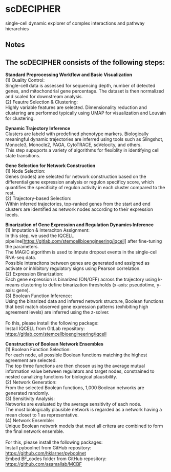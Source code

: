 # scDECIPHER
single-cell dynamic explorer of complex interactions and pathway hierarchies


## Notes
## The scDECIPHER consists of the following steps: 

**Standard Preprocessing Workflow and Basic Visualization**
<br />
(1) Quality Control:
<br />
Single-cell data is assessed for sequencing depth, number of detected genes, and mitochondrial gene percentage. The dataset is then normalized and scaled for downstream analysis.
<br />
(2) Feautre Selection & Clustering:
<br />
Highly variable features are selected. Dimensionality reduction and clustering are performed typically using UMAP for visualization and Louvain for clustering.



**Dynamic Trajectory Inference**
<br />
Clusters are labeld with predefined phenotype markers. Biologically meaningful dynamic trajectories are inferred using tools such as Slingshot, Monocle3, Monocle2, PAGA, CytoTRACE, scVelocity, and others.
<br />
This step supuports a variety of algorithms for flexiblity in identifying cell state transitions.



**Gene Selection for Network Construction**
<br />
(1) Node Selection:
<br />
Genes (nodes) are selected for network construction based on the differential gene expression analysis or regulon specificy score, which quantifies the specificity of regulon activity in each cluster compared to the rest.
<br />
(2) Trajectory-based Selection:
<br />
Within inferred trajectories, top-ranked genes from the start and end clusters are identified as network nodes according to their expression lecels.



**Binarization of Gene Expression and Regulation Dynamics Inference**
<br />
(1) Imputation & Interaciton Assignment:
<br />
In this step, we used the IQCELL pipeline[https://gitlab.com/stemcellbioengineering/iqcell] after fine-tuning the parameters.
<br />
The MAGIC algorithm is used to impute dropout events in the single-cell RNA-seq data.
<br />
Possible interacitons between genes are generated and assigned as activate or inhibitory regulatory signs using Pearson correlation.
<br />
(2) Expression Binarization:
<br />
Each gene expression is binarized (ON/OFF) across the trajectory using k-means clustering to define binarization thresholds (x-axis: pseudotime, y-axis: gene).
<br />
(3) Boolean Function Inference:
<br />
Using the binarized data and inferred network structure, Boolean functions that best match observed gene expression patterns (exhibiting high agreement levels) are inferred using the z-solver.
<br />
<br />
Fo this, please install the following package:
<br />
Install IQCELL from GitLab repository: https://gitlab.com/stemcellbioengineering/iqcell



**Construction of Boolean Network Ensembles**
<br />
(1) Boolean Function Selection:
<br />
For each node, all possible Boolean functions matching the highest agreement are selected.
<br />
The top three functions are then chosen using the average mutual information value between regulators and target nodes, constrained to nested canalizing functions for biological plausibility.
<br />
(2) Network Generation:
<br />
From the selected Boolean functions, 1,000 Boolean networks are generated randomly.
<br />
(3) Sensitivity Analysis:
<br />
Networks are evaluated by the average sensitivity of each node.
<br />
The most biologically plausible network is regarded as a network having a mean closet to 1 as representative.
<br />
(4) Network Ensemble:
<br />
Unique Boolean network models that meet all critera are combined to form the final network ensemble.
<br />
<br />
For this, please install the following packages:
<br />
Install pyboolnet from GitHub repository: https://github.com/hklarner/pyboolnet
<br />
Embed BF_codes folder from GitHub repository: https://github.com/asamallab/MCBF

